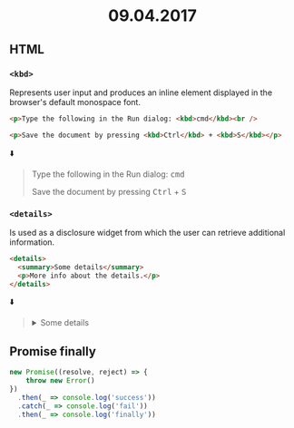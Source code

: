 <h1 align="center">09.04.2017</h1>

## HTML

### `<kbd>`

Represents user input and produces an inline element displayed in the browser's default monospace font.

```html
<p>Type the following in the Run dialog: <kbd>cmd</kbd><br />

<p>Save the document by pressing <kbd>Ctrl</kbd> + <kbd>S</kbd></p>
```
:arrow_down:
> <p>Type the following in the Run dialog: <kbd>cmd</kbd><br />
> <p>Save the document by pressing <kbd>Ctrl</kbd> + <kbd>S</kbd></p>

### `<details>`

Is used as a disclosure widget from which the user can retrieve additional information.

```html
<details>
  <summary>Some details</summary>
  <p>More info about the details.</p>
</details>
```
:arrow_down:
> <details>
>  <summary>Some details</summary>
>  <p>More info about the details.</p>
> </details>

## Promise finally

```js
new Promise((resolve, reject) => {
    throw new Error()
})
  .then(_ => console.log('success'))
  .catch(_ => console.log('fail'))
  .then(_ => console.log('finally'))
```
